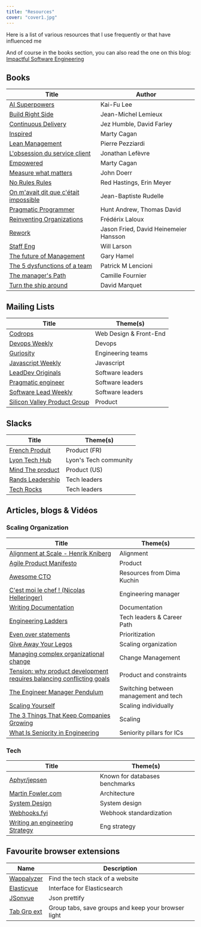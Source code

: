 ```yaml
---
title: "Resources"
cover: "cover1.jpg"
---
```


Here is a list of various resources that I use frequently or that have influenced me

And of course in the books section, you can also read the one on this blog: [Impactful Software Engineering](https://eventuallycoding.com/en/2023/02/impactful-software-engineering/)

## Books

| Title                                                                                                                    | Author                                |
|--------------------------------------------------------------------------------------------------------------------------|---------------------------------------|
| [AI Superpowers](https://www.aisuperpowers.com/)                                                                         | Kai-Fu Lee                            |
| [Build Right Side](https://buildrightside.com/)                                                                          | Jean-Michel Lemieux                   |
| [Continuous Delivery](https://www.amazon.fr/Continuous-Delivery-Reliable-Deployment-Automation/dp/0321601912)            | Jez Humble, David Farley              |
| [Inspired](https://www.amazon.fr/Inspired-Create-Tech-Products-Customers/dp/1119387507)                                  | Marty Cagan                           |
| [Lean Management](https://www.eyrolles.com/Entreprise/Livre/lean-management-9782212546385/)                              | Pierre Pezziardi                      |
| [L'obsession du service client](https://www.amazon.fr/Lobsession-service-client-start-up-lexp%C3%A9rience/dp/2100784927) | Jonathan Lefèvre                      |
| [Empowered](https://www.amazon.fr/Empowered-Ordinary-People-Extraordinary-Products/dp/111969129X)                        | Marty Cagan                           |
| [Measure what matters](https://www.amazon.fr/Measure-What-Matters-Google-Foundation/dp/0525536221)                       | John Doerr                            |
| [No Rules Rules](https://www.amazon.fr/No-Rules-Netflix-Culture-Reinvention/dp/0753553635)                               | Red Hastings, Erin Meyer              |
| [On m'avait dit que c'était impossible](https://www.amazon.fr/Jean-Baptiste-Rudelle/e/B00DVZSYDG)                        | Jean-Baptiste Rudelle                 | 
| [Pragmatic Programmer](https://www.amazon.fr/Pragmatic-Programmer-Journeyman-Master-ebook/dp/B003GCTQAE)                 | Hunt Andrew, Thomas David             | 
| [Reinventing Organizations](https://livre.fnac.com/a8843377/Frederic-Laloux-Reinventing-organizations)                   | Frédérix Laloux                       |
| [Rework](https://www.amazon.fr/Rework-Jason-Fried/dp/0307463745)                                                         | Jason Fried, David Heinemeier Hansson |
| [Staff Eng](https://staffeng.com/)                                                                                       | Will Larson                           |
| [The future of Management](https://www.amazon.fr/The-Future-of-Management-Business-Leadership/dp/0307463745)             | Gary Hamel                            |
| [The 5 dysfunctions of a team](https://www.amazon.fr/Five-Dysfunctions-Team-Leadership-Fable/dp/0787960756)              | Patrick M Lencioni                    |
| [The manager's Path](https://www.amazon.fr/The-Managers-Path-Business-Leadership/dp/0307463745)                          | Camille Fournier                      |
| [Turn the ship around](https://www.amazon.fr/Turn-Ship-Around-Building-Breaking/dp/0241250943)                           | David Marquet                         |

## Mailing Lists

| Title                                                                | Theme(s)               |
|----------------------------------------------------------------------|------------------------|
| [Codrops](https://tympanus.net/codrops/newsletter/)                  | Web Design & Front-End |
| [Devops Weekly](https://www.devopsweekly.com/)                       | Devops                 |
| [Guriosity](https://guriosity.com/)                                  | Engineering teams | 
| [Javascript Weekly](https://javascriptweekly.com/)                   | Javascript             |
| [LeadDev Originals](https://leaddev.com/)                            | Software leaders       |
| [Pragmatic engineer](https://newsletter.pragmaticengineer.com/about) | Software leaders       |
| [Software Lead Weekly](https://softwareleadweekly.com/)              | Software leaders       |
| [Silicon Valley Product Group](https://www.svpg.com/articles/)       | Product                |

## Slacks

| Title                                                                            | Theme(s)              |
|----------------------------------------------------------------------------------|-----------------------|
| [French Produit](https://www.frenchproduit.com/)                                 | Product (FR)          |
| [Lyon Tech Hub](https://www.lyontechhub.org/#!/a-propos)                         | Lyon's Tech community |
| [Mind The product](https://www.mindtheproduct.com/)                              | Product  (US)         |
| [Rands Leadership](https://randsinrepose.com/welcome-to-rands-leadership-slack/) | Tech leaders          |
| [Tech Rocks](https://www.tech.rocks/)                                            | Tech leaders          |


## Articles, blogs & Vidéos 


### Scaling Organization

| Title                                                                                                                                  | Theme(s)                              |
|----------------------------------------------------------------------------------------------------------------------------------------|---------------------------------------|
| [Alignment at Scale - Henrik Kniberg](https://www.infoq.com/fr/presentations/lkfr-henrik-kniberg-keynote/)                             | Alignment                             |
| [Agile Product Manifesto](https://d-pereira.com/the-agile-product-manifesto-is-born)                                                   | Product                               |
| [Awesome CTO](https://github.com/kuchin/awesome-cto)                                                                                   | Resources from Dima Kuchin            |
| [C'est moi le chef ! (Nicolas Helleringer)](https://www.youtube.com/watch?v=vWARXoZrx10)                                               | Engineering manager                   |
| [Writing Documentation](https://documentation.divio.com/)                                                                              | Documentation                         |
| [Engineering Ladders](http://www.engineeringladders.com/)                                                                              | Tech leaders & Career Path            |
| [Even over statements](https://medium.com/the-ready/even-overs-the-prioritization-tool-that-brings-your-strategy-to-life-e4f28f2949ac) | Prioritization                        |
| [Give Away Your Legos](https://review.firstround.com/give-away-your-legos-and-other-commandments-for-scaling-startups)                 | Scaling organization                  |
| [Managing complex organizational change](https://leaddev.com/process/managing-complex-organizational-change)                           | Change Management                     |
| [Tension: why product development requires balancing conflicting goals](https://www.jpattonassociates.com/tension/)                    | Product and constraints               |
| [The Engineer Manager Pendulum](https://charity.wtf/2017/05/11/the-engineer-manager-pendulum/)                                         | Switching between management and tech |
| [Scaling Yourself](https://www.youtube.com/watch?v=FS1mnISoG7U)                                                                        | Scaling individually                  |
| [The 3 Things That Keep Companies Growing](https://hbr.org/2016/06/the-3-things-that-keep-companies-growing)                           | Scaling                               |
| [What Is Seniority in Engineering](https://medium.com/b-t-o/what-is-seniority-of-software-engineers-dd5d299fbdf1)                      | Seniority pillars for ICs             |

### Tech

| Title                                                                  | Theme(s)                       |
|-------------------------------------------------------------------------|--------------------------------|
| [Aphyr/jepsen](https://aphyr.com/)                                      | Known for databases benchmarks |
| [Martin Fowler.com](https://martinfowler.com/)                          | Architecture                   |
| [System Design](https://www.karanpratapsingh.com/courses/system-design) | System design                  |
| [Webhooks.fyi](https://webhooks.fyi/)                                   | Webhook standardization        |
| [Writing an engineering Strategy](https://lethain.com/eng-strategies/)  | Eng strategy                   | 



## Favourite browser extensions

| Name              | Description                                                                              |
|-----------------------------|-----------------------------------------------------------------------------------------------------|
| [Wappalyzer](https://chrome.google.com/webstore/detail/wappalyzer-technology-pro/gppongmhjkpfnbhagpmjfkannfbllamg) | Find the tech stack of a website     |
| [Elasticvue](https://chrome.google.com/webstore/detail/elasticvue/hkedbapjpblbodpgbajblpnlpenaebaa)                | Interface for Elasticsearch      |
| [JSonvue](https://chrome.google.com/webstore/detail/jsonvue/chklaanhfefbnpoihckbnefhakgolnmc)                      | Json prettify   |
| [Tab Grp ext](https://chrome.google.com/webstore/detail/tab-groups-extension/nplimhmoanghlebhdiboeellhgmgommi)     | Group tabs, save groups and keep your browser light |

